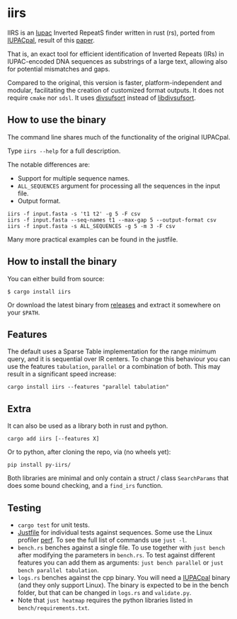 # iirs

IIRS is an [Iupac](https://en.wikipedia.org/wiki/International_Union_of_Pure_and_Applied_Chemistry) Inverted RepeatS finder written in rust (rs), ported from [IUPACpal](https://github.com/steven31415/IUPACpal), result of this [paper](https://www.researchgate.net/publication/349110200_IUPACpal_efficient_identification_of_inverted_repeats_in_IUPAC-encoded_DNA_sequences).

That is, an exact tool for efficient identification of Inverted Repeats (IRs) in IUPAC-encoded DNA sequences as substrings of a large text, allowing also for potential mismatches and gaps.

Compared to the original, this version is faster, platform-independent and modular, facilitating the creation of customized format outputs. It does not require `cmake` nor `sdsl`. It uses [divsufsort](https://github.com/fasterthanlime/stringsearch/tree/master/crates/divsufsort) instead of [libdivsufsort](https://github.com/y-256/libdivsufsort).

## How to use the binary

The command line shares much of the functionality of the original IUPACpal. 

Type `iirs --help` for a full description.

The notable differences are:
- Support for multiple sequence names.
- `ALL_SEQUENCES` argument for processing all the sequences in the input file.
- Output format.

```
iirs -f input.fasta -s 't1 t2' -g 5 -F csv
iirs -f input.fasta --seq-names t1 --max-gap 5 --output-format csv
iirs -f input.fasta -s ALL_SEQUENCES -g 5 -m 3 -F csv
```

Many more practical examples can be found in the justfile.

## How to install the binary

You can either build from source:

```
$ cargo install iirs
```

Or download the latest binary from [releases](https://github.com/daxida/iirs/releases) and extract it somewhere on your `$PATH`.

## Features

The default uses a Sparse Table implementation for the range minimum query, and it is sequential over IR centers. To change this behaviour you can use the features `tabulation`, `parallel` or a combination of both. This may result in a significant speed increase:

```
cargo install iirs --features "parallel tabulation"
```

## Extra

It can also be used as a library both in rust and python.

```
cargo add iirs [--features X]
```

Or to python, after cloning the repo, via (no wheels yet):

```
pip install py-iirs/
```

Both libraries are minimal and only contain a struct / class `SearchParams` that does some bound checking, and a `find_irs` function.

## Testing

- `cargo test` for unit tests.
- [Justfile](https://github.com/casey/just) for individual tests against sequences. Some use the Linux profiler [perf](https://en.wikipedia.org/wiki/Perf_(Linux)). To see the full list of commands use `just -l`. 
- `bench.rs` benches against a single file. To use together with `just bench` after modifying the parameters in `bench.rs`. To test against different features you can add them as arguments: `just bench parallel` or `just bench parallel tabulation`.
- `logs.rs` benches against the cpp binary. You will need a [IUPACpal](https://github.com/steven31415/IUPACpal) binary (and they only support Linux). The binary is expected to be in the bench folder, but that can be changed in `logs.rs` and `validate.py`. 
- Note that `just heatmap` requires the python libraries listed in `bench/requirements.txt`.